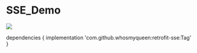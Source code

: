 # SSE_Demo

[![](https://jitpack.io/v/whosmyqueen/retrofit-sse.svg)](https://jitpack.io/#whosmyqueen/retrofit-sse)


dependencies {
	implementation 'com.github.whosmyqueen:retrofit-sse:Tag'
}
